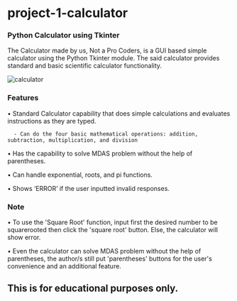 # project-1-calculator

### Python Calculator using Tkinter

The Calculator made by us, Not a Pro Coders, is a GUI based simple calculator using the Python Tkinter module. The said calculator provides standard and basic scientific calculator functionality.

![calculator](https://user-images.githubusercontent.com/86301287/125031280-fdb77980-e0be-11eb-889f-3c62bd05cf8e.gif)

### Features
•	Standard Calculator capability that does simple calculations and evaluates instructions as they are typed.
      
      - Can do the four basic mathematical operations: addition, subtraction, multiplication, and division

•	Has the capability to solve MDAS problem without the help of parentheses.

•	Can handle exponential, roots, and pi functions.

•	Shows ‘ERROR’ if the user inputted invalid responses.

### Note
• To use the 'Square Root' function, input first the desired number to be squarerooted then click the 'square root' button. Else, the calculator will show error.

• Even the calculator can solve MDAS problem without the help of parentheses, the author/s still put 'parentheses' buttons for the user's convenience and an additional feature.

## This is for educational purposes only.
